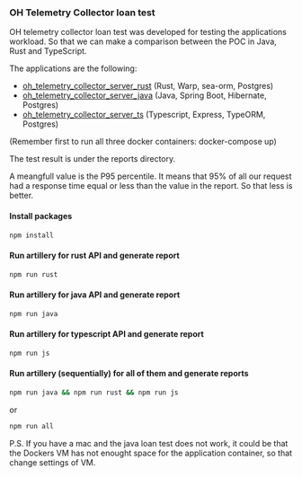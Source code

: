 ### OH Telemetry Collector loan test

OH telemetry collector loan test was developed for testing the applications workload. So that we can make a comparison between the POC in Java, Rust and TypeScript.

The applications are the following:

- [oh_telemetry_collector_server_rust](https://github.com/goto-eof/oh_telemetry_collector_server_rust) (Rust, Warp, sea-orm, Postgres)
- [oh_telemetry_collector_server_java](https://github.com/goto-eof/oh_telemetry_collector_server_java) (Java, Spring Boot, Hibernate, Postgres)
- [oh_telemetry_collector_server_ts](https://github.com/goto-eof/oh_telemetry_collector_server_ts) (Typescript, Express, TypeORM, Postgres)

(Remember first to run all three docker containers: docker-compose up)

The test result is under the reports directory. 

A meangfull value is the P95 percentile. It means that 95% of all our request had a response time equal or less than the value in the report. So that less is better.


#### Install packages

```bash
npm install
```

#### Run artillery for rust API and generate report

```bash
npm run rust
```

#### Run artillery for java API and generate report

```bash
npm run java
```

#### Run artillery for typescript API and generate report

```bash
npm run js
```

#### Run artillery (sequentially) for all of them and generate reports

```bash
npm run java && npm run rust && npm run js
```

or 

```bash
npm run all
```


P.S. If you have a mac and the java loan test does not work, it could be that the Dockers VM has not enought space for the application container, so that change settings of VM. 
